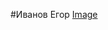 #Иванов Егор
[Image](https://scontent-arn2-1.cdninstagram.com/vp/607f3c9149dab92c35b47d4e1c86313c/5AF29C59/t51.2885-15/e35/17127266_1628126080538698_9013434645311651840_n.jpg)
